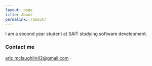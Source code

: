 ```yaml
---
layout: page
title: About
permalink: /about/
---
```


I am a second year student at SAIT studying software development.

### Contact me

[eric.mclaughlin42@gmail.com](mailto:eric.mclaughlin42@gmail.com)